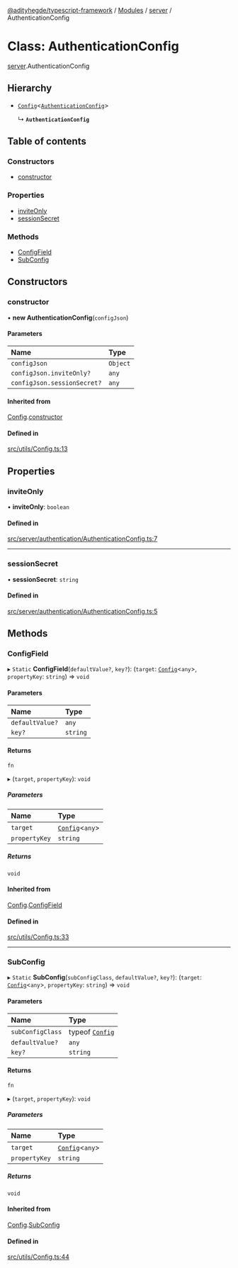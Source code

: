 [@adityhegde/typescript-framework](../README.md) / [Modules](../modules.md) / [server](../modules/server.md) / AuthenticationConfig

# Class: AuthenticationConfig

[server](../modules/server.md).AuthenticationConfig

## Hierarchy

- [`Config`](index.Config.md)<[`AuthenticationConfig`](server.AuthenticationConfig.md)\>

  ↳ **`AuthenticationConfig`**

## Table of contents

### Constructors

- [constructor](server.AuthenticationConfig.md#constructor)

### Properties

- [inviteOnly](server.AuthenticationConfig.md#inviteonly)
- [sessionSecret](server.AuthenticationConfig.md#sessionsecret)

### Methods

- [ConfigField](server.AuthenticationConfig.md#configfield)
- [SubConfig](server.AuthenticationConfig.md#subconfig)

## Constructors

### constructor

• **new AuthenticationConfig**(`configJson`)

#### Parameters

| Name | Type |
| :------ | :------ |
| `configJson` | `Object` |
| `configJson.inviteOnly?` | `any` |
| `configJson.sessionSecret?` | `any` |

#### Inherited from

[Config](index.Config.md).[constructor](index.Config.md#constructor)

#### Defined in

[src/utils/Config.ts:13](https://github.com/AdityaHegde/typescript-framework/blob/3d90755/src/utils/Config.ts#L13)

## Properties

### inviteOnly

• **inviteOnly**: `boolean`

#### Defined in

[src/server/authentication/AuthenticationConfig.ts:7](https://github.com/AdityaHegde/typescript-framework/blob/3d90755/src/server/authentication/AuthenticationConfig.ts#L7)

___

### sessionSecret

• **sessionSecret**: `string`

#### Defined in

[src/server/authentication/AuthenticationConfig.ts:5](https://github.com/AdityaHegde/typescript-framework/blob/3d90755/src/server/authentication/AuthenticationConfig.ts#L5)

## Methods

### ConfigField

▸ `Static` **ConfigField**(`defaultValue?`, `key?`): (`target`: [`Config`](index.Config.md)<`any`\>, `propertyKey`: `string`) => `void`

#### Parameters

| Name | Type |
| :------ | :------ |
| `defaultValue?` | `any` |
| `key?` | `string` |

#### Returns

`fn`

▸ (`target`, `propertyKey`): `void`

##### Parameters

| Name | Type |
| :------ | :------ |
| `target` | [`Config`](index.Config.md)<`any`\> |
| `propertyKey` | `string` |

##### Returns

`void`

#### Inherited from

[Config](index.Config.md).[ConfigField](index.Config.md#configfield)

#### Defined in

[src/utils/Config.ts:33](https://github.com/AdityaHegde/typescript-framework/blob/3d90755/src/utils/Config.ts#L33)

___

### SubConfig

▸ `Static` **SubConfig**(`subConfigClass`, `defaultValue?`, `key?`): (`target`: [`Config`](index.Config.md)<`any`\>, `propertyKey`: `string`) => `void`

#### Parameters

| Name | Type |
| :------ | :------ |
| `subConfigClass` | typeof [`Config`](index.Config.md) |
| `defaultValue?` | `any` |
| `key?` | `string` |

#### Returns

`fn`

▸ (`target`, `propertyKey`): `void`

##### Parameters

| Name | Type |
| :------ | :------ |
| `target` | [`Config`](index.Config.md)<`any`\> |
| `propertyKey` | `string` |

##### Returns

`void`

#### Inherited from

[Config](index.Config.md).[SubConfig](index.Config.md#subconfig)

#### Defined in

[src/utils/Config.ts:44](https://github.com/AdityaHegde/typescript-framework/blob/3d90755/src/utils/Config.ts#L44)
